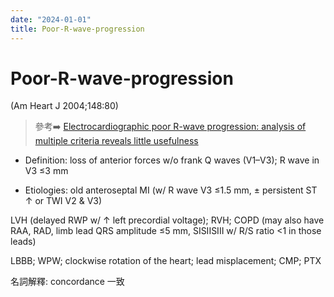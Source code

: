 ```yaml
---
date: "2024-01-01"
title: Poor-R-wave-progression
---
```


# Poor-R-wave-progression

(Am Heart J 2004;148:80)

> 參考➡️ [Electrocardiographic poor R-wave progression: analysis of multiple criteria reveals little usefulness](https://www.sciencedirect.com/science/article/pii/S000287030400095X)

* Definition: loss of anterior forces w/o frank Q waves (V1–V3); R wave in V3 ≤3 mm

* Etiologies: old anteroseptal MI (w/ R wave V3 ≤1.5 mm, ± persistent ST ↑ or TWI V2 & V3)

LVH (delayed RWP w/ ↑ left precordial voltage); RVH; COPD (may also have RAA, RAD, limb lead QRS amplitude ≤5 mm, SISIISIII w/ R/S ratio <1 in those leads)

LBBB; WPW; clockwise rotation of the heart; lead misplacement; CMP; PTX


名詞解釋: concordance 一致
